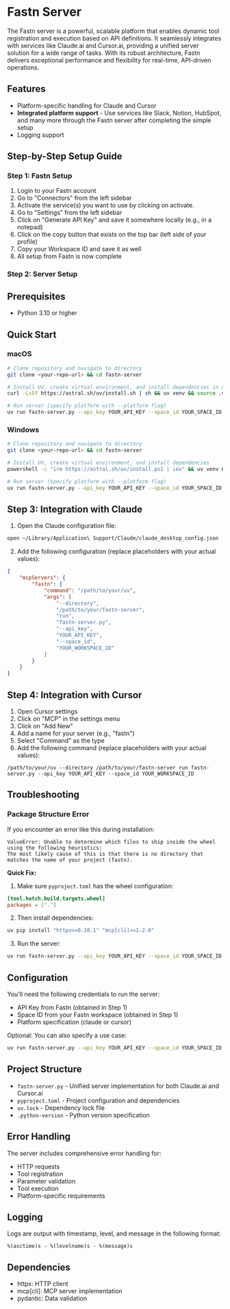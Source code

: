 # Fastn Server

The Fastn server is a powerful, scalable platform that enables dynamic tool registration and execution based on API definitions. It seamlessly integrates with services like Claude.ai and Cursor.ai, providing a unified server solution for a wide range of tasks. With its robust architecture, Fastn delivers exceptional performance and flexibility for real-time, API-driven operations.

## Features

- Platform-specific handling for Claude and Cursor
- **Integrated platform support** - Use services like Slack, Notion, HubSpot, and many more through the Fastn server after completing the simple setup
- Logging support

## Step-by-Step Setup Guide

### Step 1: Fastn Setup

1. Login to your Fastn account
2. Go to "Connectors" from the left sidebar
3. Activate the service(s) you want to use by clicking on activate.
4. Go to "Settings" from the left sidebar
5. Click on "Generate API Key" and save it somewhere locally (e.g., in a notepad)
6. Click on the copy button that exists on the top bar (left side of your profile)
7. Copy your Workspace ID and save it as well
8. All setup from Fastn is now complete

### Step 2: Server Setup

## Prerequisites

- Python 3.10 or higher

## Quick Start

### macOS

```bash
# Clone repository and navigate to directory
git clone <your-repo-url> && cd fastn-server

# Install UV, create virtual environment, and install dependencies in one go
curl -LsSf https://astral.sh/uv/install.sh | sh && uv venv && source .venv/bin/activate && uv pip install -e .

# Run server (specify platform with --platform flag)
uv run fastn-server.py --api_key YOUR_API_KEY --space_id YOUR_SPACE_ID 
```

### Windows

```bash
# Clone repository and navigate to directory
git clone <your-repo-url> && cd fastn-server

# Install UV, create virtual environment, and install dependencies
powershell -c "irm https://astral.sh/uv/install.ps1 | iex" && uv venv && .venv\Scripts\activate && uv pip install -e .

# Run server (specify platform with --platform flag)
uv run fastn-server.py --api_key YOUR_API_KEY --space_id YOUR_SPACE_ID 
```

## Step 3: Integration with Claude

1. Open the Claude configuration file:
```bash
open ~/Library/Application\ Support/Claude/claude_desktop_config.json
```

2. Add the following configuration (replace placeholders with your actual values):
```json
{
    "mcpServers": {
        "fastn": {
            "command": "/path/to/your/uv",
            "args": [
                "--directory",
                "/path/to/your/fastn-server",
                "run",
                "fastn-server.py",
                "--api_key",
                "YOUR_API_KEY",
                "--space_id",
                "YOUR_WORKSPACE_ID"
            ]
        }
    }
}
```

## Step 4: Integration with Cursor

1. Open Cursor settings
2. Click on "MCP" in the settings menu
3. Click on "Add New"
4. Add a name for your server (e.g., "fastn")
5. Select "Command" as the type
6. Add the following command (replace placeholders with your actual values):
```
/path/to/your/uv --directory /path/to/your/fastn-server run fastn-server.py --api_key YOUR_API_KEY --space_id YOUR_WORKSPACE_ID
```

## Troubleshooting

### Package Structure Error

If you encounter an error like this during installation:
```
ValueError: Unable to determine which files to ship inside the wheel using the following heuristics:
The most likely cause of this is that there is no directory that matches the name of your project (fastn).
```

**Quick Fix:**
1. Make sure `pyproject.toml` has the wheel configuration:
```toml
[tool.hatch.build.targets.wheel]
packages = ["."]
```

2. Then install dependencies:
```bash
uv pip install "httpx>=0.28.1" "mcp[cli]>=1.2.0"
```

3. Run the server:
```bash
uv run fastn-server.py --api_key YOUR_API_KEY --space_id YOUR_SPACE_ID
```

## Configuration

You'll need the following credentials to run the server:

- API Key from Fastn (obtained in Step 1)
- Space ID from your Fastn workspace (obtained in Step 1)
- Platform specification (claude or cursor)

Optional: You can also specify a use case:
```bash
uv run fastn-server.py --api_key YOUR_API_KEY --space_id YOUR_SPACE_ID
```

## Project Structure

- `fastn-server.py` - Unified server implementation for both Claude.ai and Cursor.ai
- `pyproject.toml` - Project configuration and dependencies
- `uv.lock` - Dependency lock file
- `.python-version` - Python version specification


## Error Handling

The server includes comprehensive error handling for:
- HTTP requests
- Tool registration
- Parameter validation
- Tool execution
- Platform-specific requirements

## Logging

Logs are output with timestamp, level, and message in the following format:
```
%(asctime)s - %(levelname)s - %(message)s
```

## Dependencies

- httpx: HTTP client
- mcp[cli]: MCP server implementation
- pydantic: Data validation
